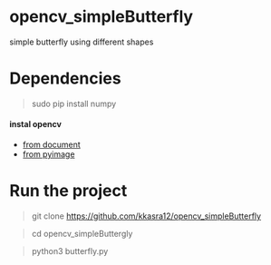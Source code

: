 # opencv_simpleButterfly
simple butterfly using different shapes

# Dependencies
>sudo pip install numpy

#### instal opencv
- [from document](https://opencv-python-tutroals.readthedocs.io/en/latest/py_tutorials/py_setup/py_table_of_contents_setup/py_table_of_contents_setup.html#py-table-of-content-setup)
- [from pyimage](https://www.pyimagesearch.com/opencv-tutorials-resources-guides/)

# Run the project
> git clone https://github.com/kkasra12/opencv_simpleButterfly

> cd opencv_simpleButtergly

> python3 butterfly.py
